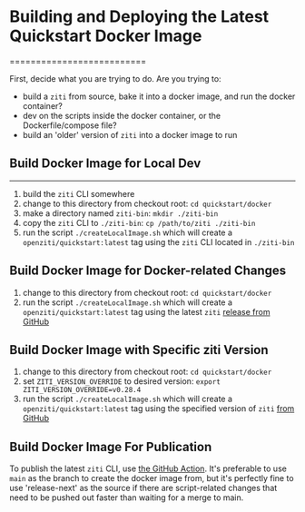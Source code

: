 # Building and Deploying the Latest Quickstart Docker Image
==========================

First, decide what you are trying to do. Are you trying to:

* build a `ziti` from source, bake it into a docker image, and run the docker container?
* dev on the scripts inside the docker container, or the Dockerfile/compose file?
* build an 'older' version of `ziti` into a docker image to run

## Build Docker Image for Local Dev
------------------
1. build the `ziti` CLI somewhere
1. change to this directory from checkout root: `cd quickstart/docker`
1. make a directory named `ziti-bin`: `mkdir ./ziti-bin` 
1. copy the `ziti` CLI to `./ziti-bin`: `cp /path/to/ziti ./ziti-bin`
1. run the script `./createLocalImage.sh` which will create a `openziti/quickstart:latest` tag
   using the `ziti` CLI located in `./ziti-bin`

## Build Docker Image for Docker-related Changes
1. change to this directory from checkout root: `cd quickstart/docker`
1. run the script `./createLocalImage.sh` which will create a `openziti/quickstart:latest` tag
   using the latest `ziti` [release from GitHub](https://github.com/openziti/ziti/releases/latest)

## Build Docker Image with Specific ziti Version
1. change to this directory from checkout root: `cd quickstart/docker`
1. set `ZITI_VERSION_OVERRIDE` to desired version: `export ZITI_VERSION_OVERRIDE=v0.28.4`
1. run the script `./createLocalImage.sh` which will create a `openziti/quickstart:latest` tag
   using the specified version of `ziti` [from GitHub](https://github.com/openziti/ziti/releases/tag/v0.28.4)

## Build Docker Image For Publication
To publish the latest `ziti` CLI, use [the GitHub Action](https://github.com/openziti/ziti/actions/workflows/push-quickstart.yml).
It's preferable to use `main` as the branch to create the docker image from, but it's 
perfectly fine to use 'release-next' as the source if there are script-related changes that need
to be pushed out faster than waiting for a merge to main.

